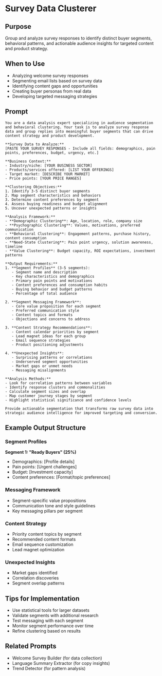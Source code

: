 # Survey Data Clusterer

## Purpose
Group and analyze survey responses to identify distinct buyer segments, behavioral patterns, and actionable audience insights for targeted content and product strategy.

## When to Use
- Analyzing welcome survey responses
- Segmenting email lists based on survey data
- Identifying content gaps and opportunities
- Creating buyer personas from real data
- Developing targeted messaging strategies

## Prompt

```
You are a data analysis expert specializing in audience segmentation and behavioral clustering. Your task is to analyze survey response data and group replies into meaningful buyer segments that can drive content strategy and product development.

**Survey Data to Analyze:**
[PASTE YOUR SURVEY RESPONSES - Include all fields: demographics, pain points, preferences, budget, urgency, etc.]

**Business Context:**
- Industry/niche: [YOUR BUSINESS SECTOR]
- Products/services offered: [LIST YOUR OFFERINGS]
- Target market: [DESCRIBE YOUR MARKET]
- Price points: [YOUR PRICE RANGES]

**Clustering Objectives:**
1. Identify 3-5 distinct buyer segments
2. Map segment characteristics and behaviors
3. Determine content preferences by segment
4. Assess buying readiness and budget alignment
5. Uncover unexpected patterns or insights

**Analysis Framework:**
- **Demographic Clustering**: Age, location, role, company size
- **Psychographic Clustering**: Values, motivations, preferred communication
- **Behavioral Clustering**: Engagement patterns, purchase history, content consumption
- **Need-State Clustering**: Pain point urgency, solution awareness, timeline
- **Value Clustering**: Budget capacity, ROI expectations, investment patterns

**Output Requirements:**
1. **Segment Profiles** (3-5 segments):
   - Segment name and description
   - Key characteristics and demographics
   - Primary pain points and motivations
   - Content preferences and consumption habits
   - Buying behavior and budget patterns
   - Percentage of total audience

2. **Segment Messaging Framework**:
   - Core value proposition for each segment
   - Preferred communication style
   - Content topics and formats
   - Objections and concerns to address

3. **Content Strategy Recommendations**:
   - Content calendar priorities by segment
   - Lead magnet ideas for each group
   - Email sequence strategies
   - Product positioning adjustments

4. **Unexpected Insights**:
   - Surprising patterns or correlations
   - Underserved segment opportunities
   - Market gaps or unmet needs
   - Messaging misalignments

**Analysis Methods:**
- Look for correlation patterns between variables
- Identify response clusters and commonalities
- Calculate segment sizes and overlap
- Map customer journey stages by segment
- Highlight statistical significance and confidence levels

Provide actionable segmentation that transforms raw survey data into strategic audience intelligence for improved targeting and conversion.
```

## Example Output Structure

### Segment Profiles
**Segment 1: "Ready Buyers" (25%)**
- Demographics: [Profile details]
- Pain points: [Urgent challenges]
- Budget: [Investment capacity]
- Content preferences: [Format/topic preferences]

### Messaging Framework
- Segment-specific value propositions
- Communication tone and style guidelines
- Key messaging pillars per segment

### Content Strategy
- Priority content topics by segment
- Recommended content formats
- Email sequence customization
- Lead magnet optimization

### Unexpected Insights
- Market gaps identified
- Correlation discoveries
- Segment overlap patterns

## Tips for Implementation
- Use statistical tools for larger datasets
- Validate segments with additional research
- Test messaging with each segment
- Monitor segment performance over time
- Refine clustering based on results

## Related Prompts
- Welcome Survey Builder (for data collection)
- Language Summary Extractor (for copy insights)
- Trend Detector (for pattern analysis)